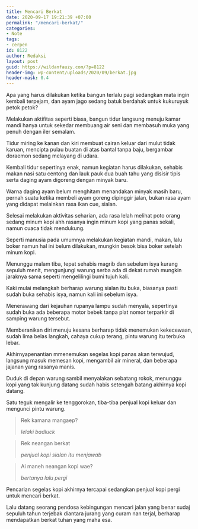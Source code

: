 ```yaml
---
title: Mencari Berkat
date: 2020-09-17 19:21:39 +07:00
permalink: "/mencari-berkat/"
categories:
- Note
tags:
- cerpen
id: 8122
author: Redaksi
layout: post
guid: https://wildanfauzy.com/?p=8122
header-img: wp-content/uploads/2020/09/berkat.jpg
header-mask: 0.4
---
```


Apa yang harus dilakukan ketika bangun terlalu pagi sedangkan mata ingin kembali terpejam, dan ayam jago sedang batuk berdahak untuk kukuruyuk petok petok?

Melakukan aktifitas seperti biasa, bangun tidur langsung menuju kamar mandi hanya untuk sekedar membuang air seni dan membasuh muka yang penuh dengan iler semalam.

Tidur miring ke kanan dan kiri membuat cairan keluar dari mulut tidak karuan, mencipta pulau buatan di atas bantal tanpa baju, bergambar doraemon sedang melayang di udara.

Kembali tidur sepertinya enak, namun kegiatan harus dilakukan, sehabis makan nasi satu centong dan lauk pauk dua buah tahu yang disisir tipis serta daging ayam digoreng dengan minyak baru.

Warna daging ayam belum menghitam menandakan minyak masih baru, pernah suatu ketika membeli ayam goreng dipinggir jalan, bukan rasa ayam yang didapat melainkan rasa ikan cue, sialan.

Selesai melakukan aktivitas seharian, ada rasa lelah melihat poto orang sedang minum kopi ahh rasanya ingin minum kopi yang panas sekali, namun cuaca tidak mendukung.

Seperti manusia pada umumnya melakukan kegiatan mandi, makan, lalu boker namun hal ini belum dilakukan, mungkin besok bisa boker setelah minum kopi.

Menunggu malam tiba, tepat sehabis magrib dan sebelum isya kurang sepuluh menit, mengunjungi warung serba ada di dekat rumah mungkin jaraknya sama seperti mengelilingi bumi tujuh kali.

Kaki mulai melangkah berharap warung sialan itu buka, biasanya pasti sudah buka sehabis isya, namun kali ini sebelum isya.

Menerawang dari kejauhan rupanya lampu sudah menyala, sepertinya sudah buka ada beberapa motor bebek tanpa plat nomor terparkir di samping warung tersebut.

Memberanikan diri menuju kesana berharap tidak menemukan kekecewaan, sudah lima belas langkah, cahaya cukup terang, pintu warung itu terbuka lebar.

Akhirnyapenantian mmenemukan segelas kopi panas akan terwujud, langsung masuk memesan kopi, mengambil air mineral, dan beberapa jajanan yang rasanya manis.

Duduk di depan warung sambil menyalakan sebatang rokok, menunggu kopi yang tak kunjung datang sudah habis setengah batang akhirnya kopi datang. 

Satu teguk mengalir ke tenggorokan, tiba-tiba penjual kopi keluar dan mengunci pintu warung. 

<blockquote class="wp-block-quote">
  <p>
    Rek kamana mangaep?
  </p>
  
  <cite>lelaki badluck</cite>
</blockquote>

<blockquote class="wp-block-quote">
  <p>
    Rek neangan berkat
  </p>
  
  <cite>penjual kopi sialan itu menjawab</cite>
</blockquote>

<blockquote class="wp-block-quote">
  <p>
    Ai maneh neangan kopi wae?
  </p>
  
  <cite>bertanya lalu pergi</cite>
</blockquote>

Pencarian segelas kopi akhirnya tercapai sedangkan penjual kopi pergi untuk mencari berkat.

Lalu datang seorang pendosa kebingungan mencari jalan yang benar sudaj sepuluh tahun terjebak diantara jurang yang curam nan terjal, berharap mendapatkan berkat tuhan yang maha esa.